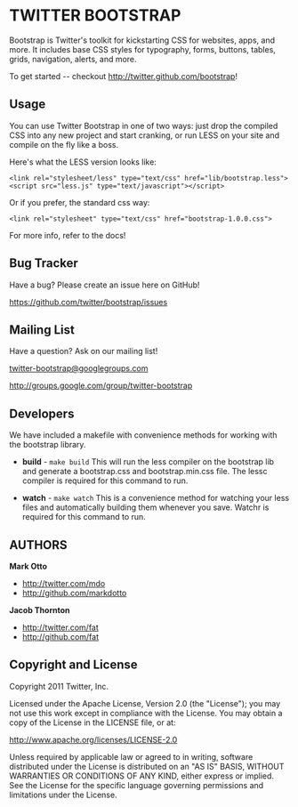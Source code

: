 TWITTER BOOTSTRAP
=================

Bootstrap is Twitter's toolkit for kickstarting CSS for websites, apps, and more. It includes base CSS styles for typography, forms, buttons, tables, grids, navigation, alerts, and more.

To get started -- checkout http://twitter.github.com/bootstrap!


Usage
-----

You can use Twitter Bootstrap in one of two ways: just drop the compiled CSS into any new project and start cranking, or run LESS on your site and compile on the fly like a boss.

Here's what the LESS version looks like:

    <link rel="stylesheet/less" type="text/css" href="lib/bootstrap.less">
    <script src="less.js" type="text/javascript"></script>

Or if you prefer, the standard css way:

    <link rel="stylesheet" type="text/css" href="bootstrap-1.0.0.css">

For more info, refer to the docs!


Bug Tracker
-----------

Have a bug? Please create an issue here on GitHub!

https://github.com/twitter/bootstrap/issues


Mailing List
------------

Have a question? Ask on our mailing list!

twitter-bootstrap@googlegroups.com

http://groups.google.com/group/twitter-bootstrap


Developers
----------

We have included a makefile with convenience methods for working with the bootstrap library.

+ **build** - `make build`
This will run the less compiler on the bootstrap lib and generate a bootstrap.css and bootstrap.min.css file.
The lessc compiler is required for this command to run.

+ **watch** - `make watch`
This is a convenience method for watching your less files and automatically building them whenever you save.
Watchr is required for this command to run.


AUTHORS
-------

**Mark Otto**

+ http://twitter.com/mdo
+ http://github.com/markdotto

**Jacob Thornton**

+ http://twitter.com/fat
+ http://github.com/fat


Copyright and License
---------------------

Copyright 2011 Twitter, Inc.

Licensed under the Apache License, Version 2.0 (the "License");
you may not use this work except in compliance with the License.
You may obtain a copy of the License in the LICENSE file, or at:

   http://www.apache.org/licenses/LICENSE-2.0

Unless required by applicable law or agreed to in writing, software
distributed under the License is distributed on an "AS IS" BASIS,
WITHOUT WARRANTIES OR CONDITIONS OF ANY KIND, either express or implied.
See the License for the specific language governing permissions and
limitations under the License.